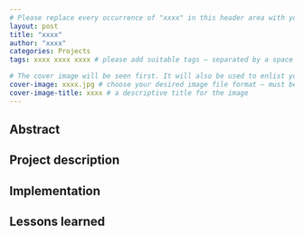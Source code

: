 ```yaml
---
# Please replace every occurrence of "xxxx" in this header area with your personal information.
layout: post
title: "xxxx"
author: "xxxx"
categories: Projects
tags: xxxx xxxx xxxx # please add suitable tags — separated by a space — the number of tags is not limited

# The cover image will be seen first. It will also be used to enlist your project amonst others.
cover-image: xxxx.jpg # choose your desired image file format — must be supported by web browsers — only one
cover-image-title: xxxx # a descriptive title for the image
---
```


## Abstract

## Project description

## Implementation

## Lessons learned
